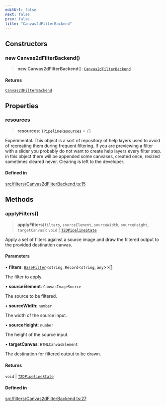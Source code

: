 ```yaml
---
editUrl: false
next: false
prev: false
title: "Canvas2dFilterBackend"
---
```


## Constructors

### new Canvas2dFilterBackend()

> **new Canvas2dFilterBackend**(): [`Canvas2dFilterBackend`](/api/classes/canvas2dfilterbackend/)

#### Returns

[`Canvas2dFilterBackend`](/api/classes/canvas2dfilterbackend/)

## Properties

### resources

> **resources**: [`TPipelineResources`](/api/type-aliases/tpipelineresources/) = `{}`

Experimental. This object is a sort of repository of help layers used to avoid
of recreating them during frequent filtering. If you are previewing a filter with
a slider you probably do not want to create help layers every filter step.
in this object there will be appended some canvases, created once, resized sometimes
cleared never. Clearing is left to the developer.

#### Defined in

[src/filters/Canvas2dFilterBackend.ts:15](https://github.com/fabricjs/fabric.js/blob/5c1240d8b4662e45868dd33f385f941de21c8e9c/src/filters/Canvas2dFilterBackend.ts#L15)

## Methods

### applyFilters()

> **applyFilters**(`filters`, `sourceElement`, `sourceWidth`, `sourceHeight`, `targetCanvas`): `void` \| [`T2DPipelineState`](/api/type-aliases/t2dpipelinestate/)

Apply a set of filters against a source image and draw the filtered output
to the provided destination canvas.

#### Parameters

• **filters**: [`BaseFilter`](/api/namespaces/filters/classes/basefilter/)\<`string`, `Record`\<`string`, `any`\>\>[]

The filter to apply.

• **sourceElement**: `CanvasImageSource`

The source to be filtered.

• **sourceWidth**: `number`

The width of the source input.

• **sourceHeight**: `number`

The height of the source input.

• **targetCanvas**: `HTMLCanvasElement`

The destination for filtered output to be drawn.

#### Returns

`void` \| [`T2DPipelineState`](/api/type-aliases/t2dpipelinestate/)

#### Defined in

[src/filters/Canvas2dFilterBackend.ts:27](https://github.com/fabricjs/fabric.js/blob/5c1240d8b4662e45868dd33f385f941de21c8e9c/src/filters/Canvas2dFilterBackend.ts#L27)
